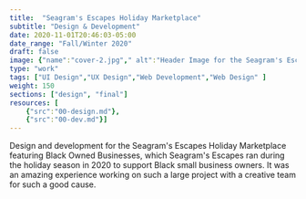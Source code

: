 ```yaml
---
title:  "Seagram's Escapes Holiday Marketplace"
subtitle: "Design & Development"
date: 2020-11-01T20:46:03-05:00
date_range: "Fall/Winter 2020"
draft: false
image: {"name":"cover-2.jpg"," alt":"Header Image for the Seagram's Escapes Holiday Marketplace"}
type: "work"
tags: ["UI Design","UX Design","Web Development","Web Design" ]
weight: 150
sections: ["design", "final"]
resources: [
    {"src":"00-design.md"},
    {"src":"00-dev.md"}]
---
```

Design and development for the Seagram's Escapes Holiday Marketplace featuring Black Owned Businesses, which Seagram's Escapes ran during the holiday season in 2020 to support Black small business owners. It was an amazing experience working on such a large project with a creative team for such a good cause. 